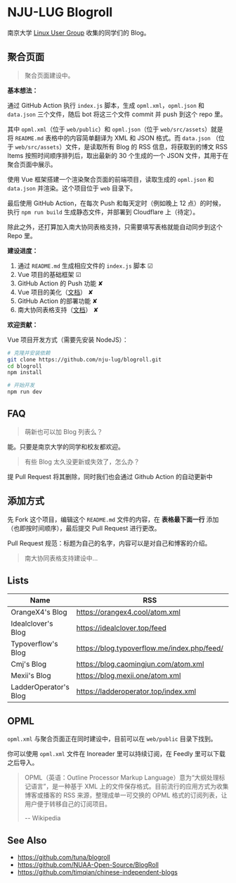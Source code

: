 # NJU-LUG Blogroll

南京大学 [Linux User Group](https://git.nju.edu.cn/nju-lug/lug-introduction) 收集的同学们的 Blog。


## 聚合页面

> 聚合页面建设中。

**基本想法：**

通过 GitHub Action 执行 `index.js` 脚本，生成 `opml.xml`，`opml.json` 和 `data.json` 三个文件，随后 bot 将这三个文件 commit 并 push 到这个 repo 里。

其中 `opml.xml`（位于 `web/public`）和 `opml.json`（位于 `web/src/assets`）就是将 `README.md` 表格中的内容简单翻译为 XML 和 JSON 格式。而 `data.json` （位于 `web/src/assets`）文件，是读取所有 Blog 的 RSS 信息，将获取到的博文 RSS Items 按照时间顺序排列后，取出最新的 30 个生成的一个 JSON 文件，其用于在聚合页面中展示。

使用 Vue 框架搭建一个渲染聚合页面的前端项目，读取生成的 `opml.json` 和 `data.json` 并渲染。这个项目位于 `web` 目录下。

最后使用 GitHub Action，在每次 Push 和每天定时（例如晚上 12 点）的时候，执行 `npm run build` 生成静态文件，并部署到 Cloudflare 上（待定）。

除此之外，还打算加入南大协同表格支持，只需要填写表格就能自动同步到这个 Repo 里。

**建设进度：**

1. 通过 `README.md` 生成相应文件的 `index.js` 脚本 ☑
2. Vue 项目的基础框架 ☑
3. GitHub Action 的 Push 功能 ✘
4. Vue 项目的美化（[文档](https://staging-cn.vuejs.org/guide/introduction.html)） ✘
5. GitHub Action 的部署功能 ✘
5. 南大协同表格支持（[文档](https://seatable.github.io/seatable-scripts-cn/)） ✘

**欢迎贡献：**

Vue 项目开发方式（需要先安装 NodeJS）：

```sh
# 克隆并安装依赖
git clone https://github.com/nju-lug/blogroll.git
cd blogroll
npm install

# 开始开发
npm run dev
```


## FAQ

> 萌新也可以加 Blog 列表么？

能。只要是南京大学的同学和校友都欢迎。

> 有些 Blog 太久没更新或失效了，怎么办？

提 Pull Request 将其删除，同时我们也会通过 Github Action 的自动更新中


## 添加方式

先 Fork 这个项目，编辑这个 `README.md` 文件的内容，在 **表格最下面一行** 添加（也即按时间顺序），最后提交 Pull Request 进行更改。

Pull Request 规范：标题为自己的名字，内容可以是对自己和博客的介绍。

> 南大协同表格支持建设中...


## Lists

| Name | RSS | HTML |
| --   | --  | --   |
| OrangeX4's Blog | https://orangex4.cool/atom.xml | https://orangex4.cool/ |
| Idealclover's Blog | https://idealclover.top/feed | https://idealclover.top/ |
| Typoverflow's Blog | https://blog.typoverflow.me/index.php/feed/ | https://blog.typoverflow.me/ |
| Cmj's Blog | https://blog.caomingjun.com/atom.xml | https://blog.caomingjun.com/ |
| Mexii's Blog | https://blog.mexii.one/atom.xml | https://blog.mexii.one/ |
| LadderOperator's Blog | https://ladderoperator.top/index.xml | https://ladderoperator.top |


## OPML

`opml.xml` 与聚合页面正在同时建设中，目前可以在 `web/public` 目录下找到。

你可以使用 `opml.xml` 文件在 Inoreader 里可以持续订阅，在 Feedly 里可以下载之后导入。

> OPML（英语：Outline Processor Markup Language）意为“大纲处理标记语言”，是一种基于 XML 上的文件保存格式。目前流行的应用方式为收集博客或播客的 RSS 来源，整理成单一可交换的 OPML 格式的订阅列表，让用户便于转移自己的订阅项目。
>
> -- Wikipedia

## See Also

- https://github.com/tuna/blogroll
- https://github.com/NUAA-Open-Source/BlogRoll
- https://github.com/timqian/chinese-independent-blogs
